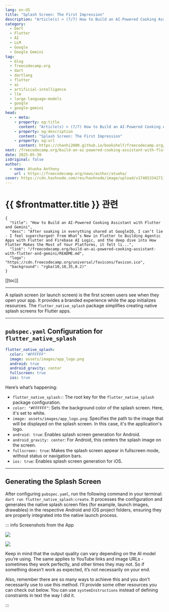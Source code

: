 ```yaml
---
lang: en-US
title: "Splash Screen: The First Impression"
description: "Article(s) > (7/7) How to Build an AI-Powered Cooking Assistant with Flutter and Gemini"
category:
  - Dart
  - Flutter
  - AI
  - LLM
  - Google
  - Google Gemini
tag:
  - blog
  - freecodecamp.org
  - dart
  - dartlang
  - flutter
  - ai
  - artificial-intelligence
  - llm
  - large-language-models
  - google
  - google-gemini
head:
  - - meta:
    - property: og:title
      content: "Article(s) > (7/7) How to Build an AI-Powered Cooking Assistant with Flutter and Gemini"
    - property: og:description
      content: "Splash Screen: The First Impression"
    - property: og:url
      content: https://chanhi2000.github.io/bookshelf/freecodecamp.org/build-an-ai-powered-cooking-assistant-with-flutter-and-gemini/splash-screen-the-first-impression.html
next: /freecodecamp.org/build-an-ai-powered-cooking-assistant-with-flutter-and-gemini/README.md#wrapping-up
date: 2025-05-30
isOriginal: false
author:
  - name: Atuoha Anthony
    url : https://freecodecamp.org/news/author/atuoha/
cover: https://cdn.hashnode.com/res/hashnode/image/upload/v1748533427117/1c8c2384-c6a3-4ad8-ab40-1eee65b2c914.png
---
```


# {{ $frontmatter.title }} 관련

```component VPCard
{
  "title": "How to Build an AI-Powered Cooking Assistant with Flutter and Gemini",
  "desc": "After soaking in everything shared at GoogleIO, I can’t lie - I feel supercharged! From What’s New in Flutter to Building Agentic Apps with Flutter and Firebase AI Logic, and the deep dive into How Flutter Makes the Most of Your Platforms, it felt li...",
  "link": "/freecodecamp.org/build-an-ai-powered-cooking-assistant-with-flutter-and-gemini/README.md",
  "logo": "https://cdn.freecodecamp.org/universal/favicons/favicon.ico",
  "background": "rgba(10,10,35,0.2)"
}
```

[[toc]]

---

<SiteInfo
  name="How to Build an AI-Powered Cooking Assistant with Flutter and Gemini"
  desc="After soaking in everything shared at GoogleIO, I can’t lie - I feel supercharged! From What’s New in Flutter to Building Agentic Apps with Flutter and Firebase AI Logic, and the deep dive into How Flutter Makes the Most of Your Platforms, it felt li..."
  url="https://freecodecamp.org/news/build-an-ai-powered-cooking-assistant-with-flutter-and-gemini#heading-splash-screen-the-first-impression"
  logo="https://cdn.freecodecamp.org/universal/favicons/favicon.ico"
  preview="https://cdn.hashnode.com/res/hashnode/image/upload/v1748533427117/1c8c2384-c6a3-4ad8-ab40-1eee65b2c914.png"/>

A splash screen (or launch screen) is the first screen users see when they open your app. It provides a branded experience while the app initializes resources. The `flutter_native_splash` package simplifies creating native splash screens for Flutter apps.

---

## <FontIcon icon="iconfont icon-yaml"/>`pubspec.yaml` Configuration for `flutter_native_splash`

```yaml title="pubspec.yaml"
flutter_native_splash:
  color: "#FFFFFF"
  image: assets/images/app_logo.png
  android: true
  android_gravity: center
  fullscreen: true
  ios: true
```

Here’s what’s happening:

- `flutter_native_splash:`: The root key for the `flutter_native_splash` package configuration.
- `color: "#FFFFFF"`: Sets the background color of the splash screen. Here, it's set to white.
- `image: assets/images/app_logo.png`: Specifies the path to the image that will be displayed on the splash screen. In this case, it's the application's logo.
- `android: true`: Enables splash screen generation for Android.
- `android_gravity: center`: For Android, this centers the splash image on the screen.
- `fullscreen: true`: Makes the splash screen appear in fullscreen mode, without status or navigation bars.
- `ios: true`: Enables splash screen generation for iOS.

---

## Generating the Splash Screen

After configuring <FontIcon icon="iconfont icon-yaml"/>`pubspec.yaml`, run the following command in your terminal: `dart run flutter_native_splash:create`. It processes the configuration and generates the native splash screen files (for example, launch images, drawables) in the respective Android and iOS project folders, ensuring they are properly integrated into the native launch process.

::: info Screenshots from the App

![](https://cdn.hashnode.com/res/hashnode/image/upload/v1748068995235/d84ad92d-a686-43ee-a34c-89f2d6bf7e17.png)

![](https://cdn.hashnode.com/res/hashnode/image/upload/v1748069008469/f5fecee8-93dd-46ef-92ae-bd8c5413b3a7.png)

Keep in mind that the output quality can vary depending on the AI model you’re using. The same applies to YouTube links and image URLs - sometimes they work perfectly, and other times they may not. So if something doesn’t work as expected, it’s not necessarily on your end.

Also, remember there are so many ways to achieve this and you don’t necessarily use to use this method. I’ll provide some other resources you can check out below. You can use `systemInstructions` instead of defining constraints in text the way I did it.

<SiteInfo
  name="Atuoha/snap2chef_ai"
  desc="Article: Snap, upload or record and generate a food/snack/drink receipe and preparation process with a possible Image and Youtube Link using Gemini and Flutter https://atuoha.hashnode.dev/building-..."
  url="https://github.com/Atuoha/snap2chef_ai/"
  logo="https://github.githubassets.com/favicons/favicon-dark.svg"
  preview="https://opengraph.githubassets.com/549ccdc86b82325180b45eba6e7aedcdd854da7de43b8ea0f7e8b2efee657ff5/Atuoha/snap2chef_ai"/>

:::
